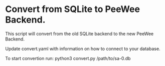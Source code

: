 
# Convert from SQLite to PeeWee Backend.

This script will convert from the old SQLite backend to the new PeeWee Backend.

Update convert.yaml with information on how to connect to your database.

To start convertion run:
	python3 convert.py /path/to/sa-0.db
